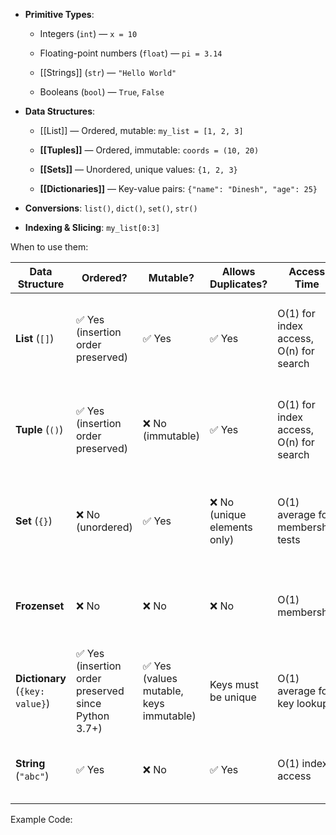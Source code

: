 - **Primitive Types**:
    
    - Integers (`int`) — `x = 10`
        
    - Floating-point numbers (`float`) — `pi = 3.14`
        
    - [[Strings]] (`str`) — `"Hello World"`
        
    - Booleans (`bool`) — `True`, `False`
        
- **Data Structures**:
    
    - [[List]] — Ordered, mutable: `my_list = [1, 2, 3]`
        
    - **[[Tuples]]** — Ordered, immutable: `coords = (10, 20)`
        
    - **[[Sets]]** — Unordered, unique values: `{1, 2, 3}`
        
    - **[[Dictionaries]]** — Key-value pairs: `{"name": "Dinesh", "age": 25}`
        
- **Conversions**: `list()`, `dict()`, `set()`, `str()`
    
- **Indexing & Slicing**: `my_list[0:3]`

When to use them:

| Data Structure                  | Ordered?                                            | Mutable?                               | Allows Duplicates?          | Access Time                            | Typical Use Cases                                                       | Example                             |
| ------------------------------- | --------------------------------------------------- | -------------------------------------- | --------------------------- | -------------------------------------- | ----------------------------------------------------------------------- | ----------------------------------- |
| **List** (`[]`)                 | ✅ Yes (insertion order preserved)                   | ✅ Yes                                  | ✅ Yes                       | O(1) for index access, O(n) for search | Ordered collections, sequential data processing, batch inserts          | `nums = [1, 2, 3]`                  |
| **Tuple** (`()`)                | ✅ Yes (insertion order preserved)                   | ❌ No (immutable)                       | ✅ Yes                       | O(1) for index access, O(n) for search | Fixed records, dictionary keys, protecting data from modification       | `coords = (10, 20)`                 |
| **Set** (`{}`)                  | ❌ No (unordered)                                    | ✅ Yes                                  | ❌ No (unique elements only) | O(1) average for membership tests      | Removing duplicates, fast lookups, set operations (union, intersection) | `types = {"Fire", "Water"}`         |
| **Frozenset**                   | ❌ No                                                | ❌ No                                   | ❌ No                        | O(1) membership                        | Immutable set (safe for dictionary keys, caching scenarios)             | `fset = frozenset(["a", "b"])`      |
| **Dictionary** (`{key: value}`) | ✅ Yes (insertion order preserved since Python 3.7+) | ✅ Yes (values mutable, keys immutable) | Keys must be unique         | O(1) average for key lookups           | Key-value mappings, configs, indexes, quick joins                       | `user = {"id": 1, "name": "Alice"}` |
| **String** (`"abc"`)            | ✅ Yes                                               | ❌ No                                   | ✅ Yes                       | O(1) index access                      | Immutable text data, parsing, pattern matching                          | `s = "Hello"`                       |


Example Code:


